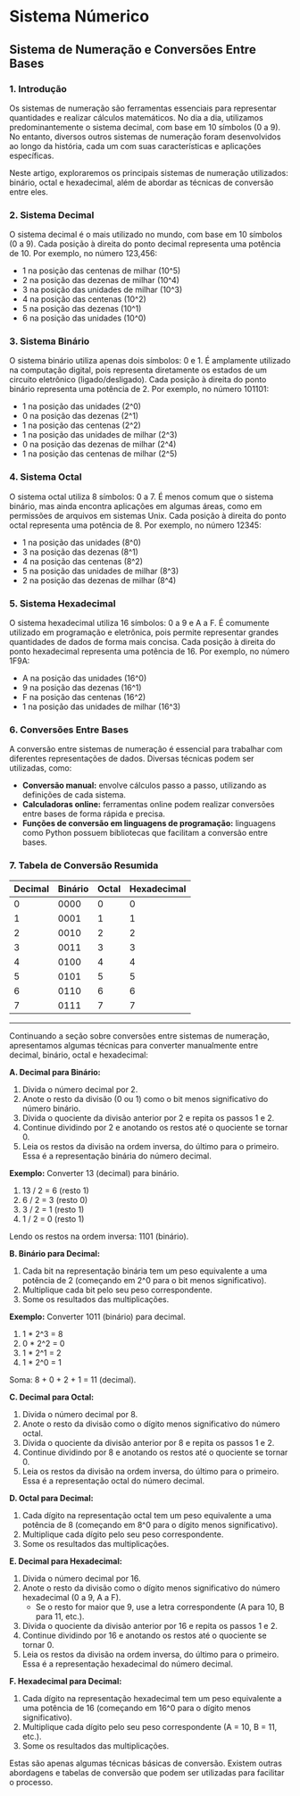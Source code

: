 # Sistema Númerico

## Sistema de Numeração e Conversões Entre Bases

### 1. Introdução

Os sistemas de numeração são ferramentas essenciais para representar quantidades e realizar cálculos matemáticos. No dia a dia, utilizamos predominantemente o sistema decimal, com base em 10 símbolos (0 a 9). No entanto, diversos outros sistemas de numeração foram desenvolvidos ao longo da história, cada um com suas características e aplicações específicas.

Neste artigo, exploraremos os principais sistemas de numeração utilizados: binário, octal e hexadecimal, além de abordar as técnicas de conversão entre eles.

### 2. Sistema Decimal

O sistema decimal é o mais utilizado no mundo, com base em 10 símbolos (0 a 9). Cada posição à direita do ponto decimal representa uma potência de 10. Por exemplo, no número 123,456:

* 1 na posição das centenas de milhar (10^5)
* 2 na posição das dezenas de milhar (10^4)
* 3 na posição das unidades de milhar (10^3)
* 4 na posição das centenas (10^2)
* 5 na posição das dezenas (10^1)
* 6 na posição das unidades (10^0)

### 3. Sistema Binário

O sistema binário utiliza apenas dois símbolos: 0 e 1. É amplamente utilizado na computação digital, pois representa diretamente os estados de um circuito eletrônico (ligado/desligado). Cada posição à direita do ponto binário representa uma potência de 2. Por exemplo, no número 101101:

* 1 na posição das unidades (2^0)
* 0 na posição das dezenas (2^1)
* 1 na posição das centenas (2^2)
* 1 na posição das unidades de milhar (2^3)
* 0 na posição das dezenas de milhar (2^4)
* 1 na posição das centenas de milhar (2^5)

### 4. Sistema Octal

O sistema octal utiliza 8 símbolos: 0 a 7. É menos comum que o sistema binário, mas ainda encontra aplicações em algumas áreas, como em permissões de arquivos em sistemas Unix. Cada posição à direita do ponto octal representa uma potência de 8. Por exemplo, no número 12345:

* 1 na posição das unidades (8^0)
* 3 na posição das dezenas (8^1)
* 4 na posição das centenas (8^2)
* 5 na posição das unidades de milhar (8^3)
* 2 na posição das dezenas de milhar (8^4)

### 5. Sistema Hexadecimal

O sistema hexadecimal utiliza 16 símbolos: 0 a 9 e A a F. É comumente utilizado em programação e eletrônica, pois permite representar grandes quantidades de dados de forma mais concisa. Cada posição à direita do ponto hexadecimal representa uma potência de 16. Por exemplo, no número 1F9A:

* A na posição das unidades (16^0)
* 9 na posição das dezenas (16^1)
* F na posição das centenas (16^2)
* 1 na posição das unidades de milhar (16^3)

### 6. Conversões Entre Bases

A conversão entre sistemas de numeração é essencial para trabalhar com diferentes representações de dados. Diversas técnicas podem ser utilizadas, como:

* **Conversão manual:** envolve cálculos passo a passo, utilizando as definições de cada sistema.
* **Calculadoras online:** ferramentas online podem realizar conversões entre bases de forma rápida e precisa.
* **Funções de conversão em linguagens de programação:** linguagens como Python possuem bibliotecas que facilitam a conversão entre bases.

### 7. Tabela de Conversão Resumida

| Decimal | Binário | Octal | Hexadecimal |
|---|---|---|---|
| 0 | 0000 | 0 | 0 |
| 1 | 0001 | 1 | 1 |
| 2 | 0010 | 2 | 2 |
| 3 | 0011 | 3 | 3 |
| 4 | 0100 | 4 | 4 |
| 5 | 0101 | 5 | 5 |
| 6 | 0110 | 6 | 6 |
| 7 | 0111 | 7 | 7 |

---

Continuando a seção sobre conversões entre sistemas de numeração, apresentamos algumas técnicas para converter manualmente entre decimal, binário, octal e hexadecimal:

**A. Decimal para Binário:**

1. Divida o número decimal por 2.
2. Anote o resto da divisão (0 ou 1) como o bit menos significativo do número binário.
3. Divida o quociente da divisão anterior por 2 e repita os passos 1 e 2.
4. Continue dividindo por 2 e anotando os restos até o quociente se tornar 0.
5. Leia os restos da divisão na ordem inversa, do último para o primeiro. Essa é a representação binária do número decimal.

**Exemplo:** Converter 13 (decimal) para binário.

1. 13 / 2 = 6 (resto 1)
2. 6 / 2 = 3 (resto 0)
3. 3 / 2 = 1 (resto 1)
4. 1 / 2 = 0 (resto 1)

Lendo os restos na ordem inversa: 1101 (binário).

**B. Binário para Decimal:**

1. Cada bit na representação binária tem um peso equivalente a uma potência de 2 (começando em 2^0 para o bit menos significativo).
2. Multiplique cada bit pelo seu peso correspondente.
3. Some os resultados das multiplicações.

**Exemplo:** Converter 1011 (binário) para decimal.

1. 1 * 2^3 = 8
2. 0 * 2^2 = 0
3. 1 * 2^1 = 2
4. 1 * 2^0 = 1

Soma: 8 + 0 + 2 + 1 = 11 (decimal).

**C. Decimal para Octal:**

1. Divida o número decimal por 8.
2. Anote o resto da divisão como o dígito menos significativo do número octal.
3. Divida o quociente da divisão anterior por 8 e repita os passos 1 e 2.
4. Continue dividindo por 8 e anotando os restos até o quociente se tornar 0.
5. Leia os restos da divisão na ordem inversa, do último para o primeiro. Essa é a representação octal do número decimal.

**D. Octal para Decimal:**

1. Cada dígito na representação octal tem um peso equivalente a uma potência de 8 (começando em 8^0 para o dígito menos significativo).
2. Multiplique cada dígito pelo seu peso correspondente.
3. Some os resultados das multiplicações.

**E. Decimal para Hexadecimal:**

1. Divida o número decimal por 16.
2. Anote o resto da divisão como o dígito menos significativo do número hexadecimal (0 a 9, A a F).
    * Se o resto for maior que 9, use a letra correspondente (A para 10, B para 11, etc.).
3. Divida o quociente da divisão anterior por 16 e repita os passos 1 e 2.
4. Continue dividindo por 16 e anotando os restos até o quociente se tornar 0.
5. Leia os restos da divisão na ordem inversa, do último para o primeiro. Essa é a representação hexadecimal do número decimal.

**F. Hexadecimal para Decimal:**

1. Cada dígito na representação hexadecimal tem um peso equivalente a uma potência de 16 (começando em 16^0 para o dígito menos significativo).
2. Multiplique cada dígito pelo seu peso correspondente (A = 10, B = 11, etc.).
3. Some os resultados das multiplicações.


Estas são apenas algumas técnicas básicas de conversão. Existem outras abordagens e tabelas de conversão que podem ser utilizadas para facilitar o processo.




